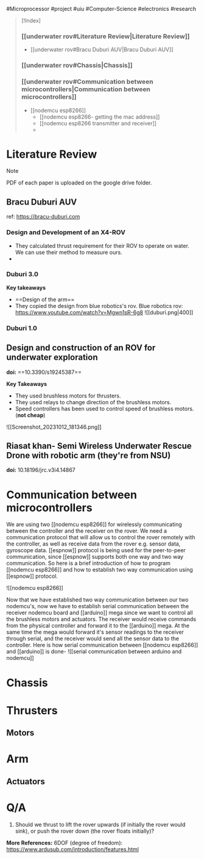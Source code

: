 #Microprocessor #project #uiu #Computer-Science #electronics #research 

>[!Index]
>### [[underwater rov#Literature Review|Literature Review]]
>- [[underwater rov#Bracu Duburi AUV|Bracu Duburi AUV]]
>### [[underwater rov#Chassis|Chassis]]
>
>### [[underwater rov#Communication between microcontrollers|Communication between microcontrollers]]
>- [[nodemcu esp8266]]
>	- [[nodemcu esp8266- getting the mac address]]
>	- [[nodemcu esp8266 transmitter and receiver]]
>	- 

# Literature Review

>[!Note]
>PDF of each paper is uploaded on the google drive folder.

## Bracu Duburi AUV
ref: https://bracu-duburi.com

### Design and Development of an X4-ROV
- They calculated thrust requirement for their ROV to operate on water. We can use their method to measure ours.
- 


### Duburi 3.0

**Key takeaways**
- ==Design of the arm== 
- They copied the design from blue robotics's rov.
	Blue robotics rov: https://www.youtube.com/watch?v=Mgwn1sR-6g8
![[duburi.png|400]]
### Duburi 1.0
## Design and construction of an ROV for underwater exploration

**doi:** ==10.3390/s19245387==


**Key Takeaways**
- They used brushless motors for thrusters.
- They used relays to change direction of the brushless motors.
- Speed controllers has been used to control speed of brushless motors. (**not cheap**)

![[Screenshot_20231012_181346.png]]

## Riasat khan- Semi Wireless Underwater Rescue Drone with robotic arm (they're from NSU)
**doi:** 10.18196/jrc.v3i4.14867









# Communication between microcontrollers

We are using two [[nodemcu esp8266]] for wirelessly communicating between the controller and the receiver on the rover.
We need a communication protocol that will allow us to control the rover remotely with the controller, as well as receive data from the rover e.g. sensor data, gyroscope data.
[[espnow]] protocol is being used for the peer-to-peer communication, since [[espnow]] supports both one way and two way communication. So here is a brief introduction of how to program [[nodemcu esp8266]] and how to establish two way communication using [[espnow]] protocol.

![[nodemcu esp8266]]

Now that we have established two way communication between our two nodemcu's, now we have to establish serial communication between the receiver nodemcu board and [[arduino]] mega since we want to control all the brushless motors and actuators. 
The receiver would receive commands from the physical controller and forward it to the [[arduino]] mega. At the same time the mega would forward it's sensor readings to the receiver through serial, and the receiver would send all the sensor data to the controller. Here is how serial communication between [[nodemcu esp8266]] and [[arduino]] is done-
![[serial communication between arduino and nodemcu]]

# Chassis

# Thrusters

## Motors

# Arm
## Actuators


# Q/A
1. Should we thrust to lift the rover upwards (if initially the rover would sink), or push the rover down (the rover floats initially)?

**More References:**
6DOF (degree of freedom): https://www.ardusub.com/introduction/features.html

